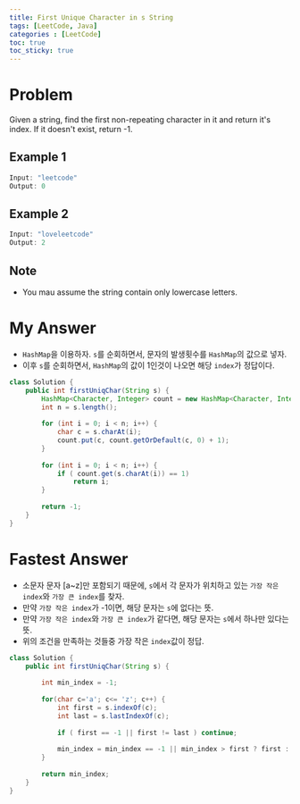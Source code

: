 ```yaml
---
title: First Unique Character in s String
tags: [LeetCode, Java]
categories : [LeetCode]
toc: true
toc_sticky: true
---
```


# Problem

Given a string, find the first non-repeating character in it and return it's index. If it doesn't exist, return -1.

## Example 1

```swift
Input: "leetcode"
Output: 0
```

## Example 2

```swift
Input: "loveleetcode"
Output: 2
```

## Note

* You mau assume the string contain only lowercase letters.

# My Answer

* `HashMap`을 이용하자. `s`를 순회하면서, 문자의 발생횟수를 `HashMap`의 값으로 넣자.
* 이후 `s`를 순회하면서, `HashMap`의 값이 1인것이 나오면 해당 `index`가 정답이다.

```java
class Solution {
    public int firstUniqChar(String s) {
        HashMap<Character, Integer> count = new HashMap<Character, Integer>();
        int n = s.length();
        
        for (int i = 0; i < n; i++) {
            char c = s.charAt(i);
            count.put(c, count.getOrDefault(c, 0) + 1);
        }
        
        for (int i = 0; i < n; i++) {
            if ( count.get(s.charAt(i)) == 1)
                return i;
        }
        
        return -1;
    }
}
```

# Fastest Answer

* 소문자 문자 [a~z]만 포함되기 때문에, `s`에서 각 문자가 위치하고 있는 `가장 작은 index`와 `가장 큰 index`를 찾자.
* 만약 `가장 작은 index`가 -1이면, 해당 문자는 `s`에 없다는 뜻.
* 만약 `가장 작은 index`와 `가장 큰 index`가 같다면, 해당 문자는 `s`에서 하나만 있다는 뜻.
* 위의 조건을 만족하는 것들중 가장 작은 `index`값이 정답.

```java
class Solution {
    public int firstUniqChar(String s) {
        
        int min_index = -1;
        
        for(char c='a'; c<= 'z'; c++) {
            int first = s.indexOf(c);
            int last = s.lastIndexOf(c);
            
            if ( first == -1 || first != last ) continue;
                
            min_index = min_index == -1 || min_index > first ? first : min_index;
        }
        
        return min_index;        
    }
}
```

